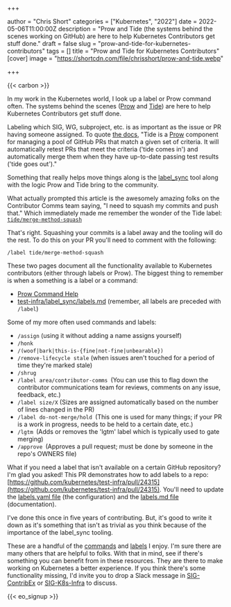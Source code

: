 +++

author = "Chris Short"
categories = ["Kubernetes", "2022"]
date = 2022-05-06T11:00:00Z
description = "Prow and Tide (the systems behind the scenes working on GitHub) are here to help Kubernetes Contributors get stuff done."
draft = false
slug = "prow-and-tide-for-kubernetes-contributors"
tags = []
title = "Prow and Tide for Kubernetes Contributors"
[cover]
image = "https://shortcdn.com/file/chrisshort/prow-and-tide.webp"

+++

{{< carbon >}}

In my work in the Kubernetes world, I look up a label or Prow command often. The systems behind the scenes ([Prow](https://prow.kubernetes.io/) and [Tide](https://pkg.go.dev/k8s.io/test-infra/prow/cmd/tide#section-readme)) are here to help Kubernetes Contributors get stuff done.

Labeling which SIG, WG, subproject, etc. is as important as the issue or PR having someone assigned. To quote [the docs](https://github.com/kubernetes/test-infra/blob/master/prow/cmd/tide/README.md), "Tide is a [Prow](https://github.com/kubernetes/test-infra/blob/master/prow/README.md) component for managing a pool of GitHub PRs that match a given set of criteria. It will automatically retest PRs that meet the criteria ('tide comes in') and automatically merge them when they have up-to-date passing test results ('tide goes out')."

Something that really helps move things along is the [label_sync](https://github.com/kubernetes/test-infra/blob/master/label_sync/labels.md#intro) tool along with the logic Prow and Tide bring to the community.

What actually prompted this article is the awesomely amazing folks on the Contributor Comms team saying, "I need to squash my commits and push that." Which immediately made me remember the wonder of the Tide label: [`tide/merge-method-squash`](https://github.com/kubernetes/test-infra/blob/master/label_sync/labels.md#tide/merge-method-squash)

That's right. Squashing your commits is a label away and the tooling will do the rest. To do this on your PR you'll need to comment with the following:

`/label tide/merge-method-squash`

These two pages document all the functionality available to Kubernetes contributors (either through labels or Prow). The biggest thing to remember is when a something is a label or a command:

* [Prow Command Help](https://prow.kubernetes.io/command-help)
* [test-infra/label_sync/labels.md](https://github.com/kubernetes/test-infra/tree/master/label_sync) (remember, all labels are preceded with `/label`)

Some of my more often used commands and labels:

* `/assign` (using it without adding a name assigns yourself)
* `/honk`
* `/(woof|bark|this-is-{fine|not-fine|unbearable})`
* `/remove-lifecycle stale` (when issues aren't touched for a period of time they're marked stale)
* `/shrug`
* `/label area/contributor-comms `(You can use this to flag down the contributor communications team for reviews, comments on any issue, feedback, etc.)
* `/label size/X` (Sizes are assigned automatically based on the number of lines changed in the PR)
* `/label do-not-merge/hold `(This one is used for many things; if your PR is a work in progress, needs to be held to a certain date, etc.)
* `/lgtm `(Adds or removes the 'lgtm' label which is typically used to gate merging)
* `/approve `(Approves a pull request; must be done by someone in the repo's OWNERS file)

What if you need a label that isn't available on a certain GitHub repository? I'm glad you asked! This PR demonstrates how to add labels to a repo: [https://github.com/kubernetes/test-infra/pull/24315](https://github.com/kubernetes/test-infra/pull/24315). You'll need to update the [labels.yaml file](https://github.com/kubernetes/test-infra/blob/master/label_sync/labels.yaml) (the configuration) and the [labels.md file](https://github.com/kubernetes/test-infra/blob/master/label_sync/labels.md) (documentation).

I've done this once in five years of contributing. But, it's good to write it down as it's something that isn't as trivial as you think because of the importance of the label_sync tooling.

These are a handful of the [commands](https://prow.kubernetes.io/command-help) and [labels](https://github.com/kubernetes/test-infra/blob/master/label_sync/labels.md) I enjoy. I'm sure there are many others that are helpful to folks. With that in mind, see if there's something you can benefit from in these resources. They are there to make working on Kubernetes a better experience. If you think there's some functionality missing, I'd invite you to drop a Slack message in [SIG-ContribEx](https://kubernetes.slack.com/archives/C1TU9EB9S) or [SIG-K8s-Infra](https://kubernetes.slack.com/archives/CCK68P2Q2) to discuss.

{{< eo_signup >}}